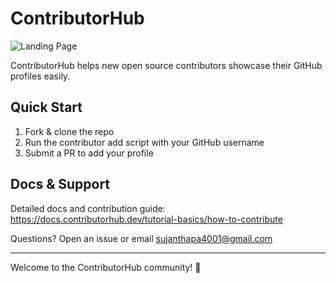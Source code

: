 # ContributorHub

![Landing Page](./assets/landing-page.png)

ContributorHub helps new open source contributors showcase their GitHub profiles easily.

## Quick Start

1. Fork & clone the repo  
2. Run the contributor add script with your GitHub username  
3. Submit a PR to add your profile

## Docs & Support

Detailed docs and contribution guide:  
https://docs.contributorhub.dev/tutorial-basics/how-to-contribute

Questions? Open an issue or email sujanthapa4001@gmail.com

---

Welcome to the ContributorHub community! 🌟
